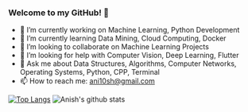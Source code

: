 ### Welcome to my GitHub! 💙

<!--
**anishmo99/anishmo99** is a ✨ _special_ ✨ repository because its `README.md` (this file) appears on your GitHub profile.

<!--Here are some ideas to get you started:-->

- 🔭 I’m currently working on Machine Learning, Python Development
- 🌱 I’m currently learning Data Mining, Cloud Computing, Docker
- 👯 I’m looking to collaborate on Machine Learning Projects
- 🤔 I’m looking for help with Computer Vision, Deep Learning, Flutter
- 💬 Ask me about Data Structures, Algorithms, Computer Networks, Operating Systems, Python, CPP, Terminal
- 📫 How to reach me: ani10sh@gmail.com
<!-- - 😄 Pronouns: ...
- ⚡ Fun fact: ...
-->

[![Top Langs](https://github-readme-stats.vercel.app/api/top-langs/?username=anishmo99&layout=compact)](https://github.com/anishmo99/github-readme-stats)
![Anish's github stats](https://github-readme-stats.vercel.app/api?username=anishmo99&show_icons=true&hide=contribs)

